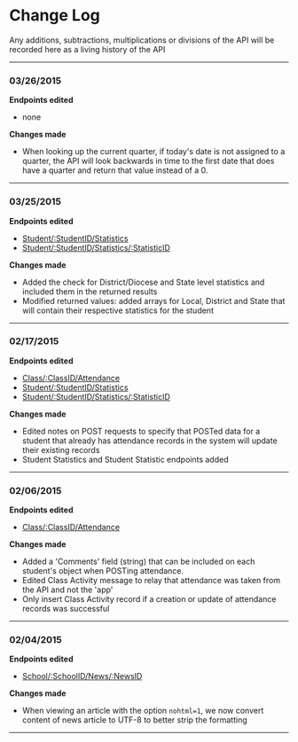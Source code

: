 # Change Log

Any additions, subtractions, multiplications or divisions of the API will be recorded here as a living history of the API

---

### 03/26/2015
**Endpoints edited**
- none

**Changes made**
- When looking up the current quarter, if today's date is not assigned to a quarter, the API will look backwards in time to the first date that does have a quarter and return that value instead of a 0.

---

### 03/25/2015
**Endpoints edited**
 - [Student/:StudentID/Statistics](Endpoints/Students/Statistics.md)
 - [Student/:StudentID/Statistics/:StatisticID](Endpoints/Students/Statistic.md)

 **Changes made**
- Added the check for District/Diocese and State level statistics and included them in the returned results
- Modified returned values: added arrays for Local, District and State that will contain their respective statistics for the student

---

### 02/17/2015
**Endpoints edited**
 - [Class/:ClassID/Attendance](Endpoints/Class/Attendance.md#post)
 - [Student/:StudentID/Statistics](Endpoints/Students/Statistics.md)
 - [Student/:StudentID/Statistics/:StatisticID](Endpoints/Students/Statistic.md)

**Changes made** 
 - Edited notes on POST requests to specify that POSTed data for a student that already has attendance records in the system will update their existing records
 - Student Statistics and Student Statistic endpoints added
 
---

### 02/06/2015
**Endpoints edited**
 - [Class/:ClassID/Attendance](Endpoints/Class/Attendance.md#post)

**Changes made** 
 - Added a 'Comments' field (string) that can be included on each student's object when POSTing attendance. 
 - Edited Class Activity message to relay that attendance was taken from the API and not the 'app'
 - Only insert Class Activity record if a creation or update of attendance records was successful
 
---

### 02/04/2015
**Endpoints edited**
 - [School/:SchoolID/News/:NewsID](Endpoints/School/News_Article.md)

**Changes made** 
 - When viewing an article with the option `nohtml=1`, we now convert content of news article to UTF-8 to better strip the formatting

---
